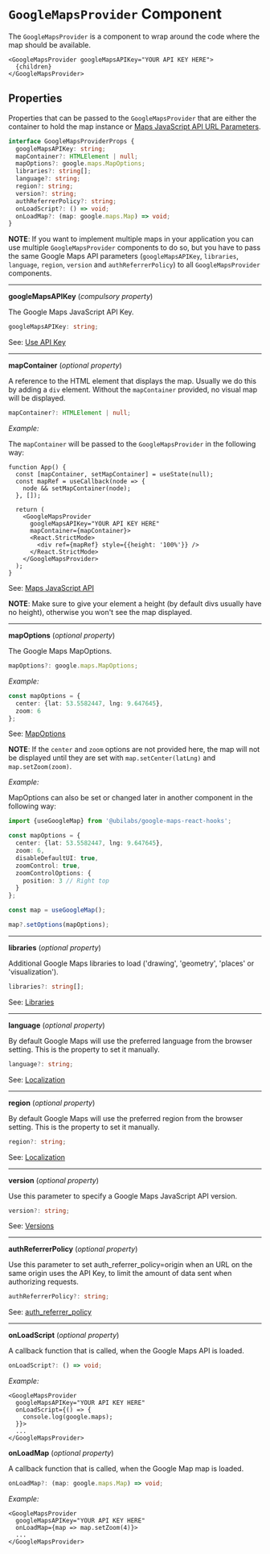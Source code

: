 # `GoogleMapsProvider` Component

The `GoogleMapsProvider` is a component to wrap around the code where the map should be available.

```tsx
<GoogleMapsProvider googleMapsAPIKey="YOUR API KEY HERE">
  {children}
</GoogleMapsProvider>
```

## Properties

Properties that can be passed to the `GoogleMapsProvider` that are either the container to hold the map instance or [Maps JavaScript API URL Parameters](https://developers.google.com/maps/documentation/javascript/url-params).

```TypeScript
interface GoogleMapsProviderProps {
  googleMapsAPIKey: string;
  mapContainer?: HTMLElement | null;
  mapOptions?: google.maps.MapOptions;
  libraries?: string[];
  language?: string;
  region?: string;
  version?: string;
  authReferrerPolicy?: string;
  onLoadScript?: () => void;
  onLoadMap?: (map: google.maps.Map) => void;
}
```

**NOTE**:
If you want to implement multiple maps in your application you can use multiple `GoogleMapsProvider` components to do so, but you have to pass the same Google Maps API parameters (`googleMapsAPIKey`, `libraries`, `language`, `region`, `version` and `authReferrerPolicy`) to all `GoogleMapsProvider` components.

---

**googleMapsAPIKey** (_compulsory property_)

The Google Maps JavaScript API Key.

```Typescript
googleMapsAPIKey: string;
```

See: [Use API Key](https://developers.google.com/maps/documentation/embed/get-api-key)

---

**mapContainer** (_optional property_)

A reference to the HTML element that displays the map.
Usually we do this by adding a `div` element.
Without the `mapContainer` provided, no visual map will be displayed.

```Typescript
mapContainer?: HTMLElement | null;
```

_Example:_

The `mapContainer` will be passed to the `GoogleMapsProvider` in the following way:

```tsx
function App() {
  const [mapContainer, setMapContainer] = useState(null);
  const mapRef = useCallback(node => {
    node && setMapContainer(node);
  }, []);

  return (
    <GoogleMapsProvider
      googleMapsAPIKey="YOUR API KEY HERE"
      mapContainer={mapContainer}>
      <React.StrictMode>
        <div ref={mapRef} style={{height: '100%'}} />
      </React.StrictMode>
    </GoogleMapsProvider>
  );
}
```

See: [Maps JavaScript API](https://developers.google.com/maps/documentation/javascript/overview)

**NOTE**: Make sure to give your element a height (by default divs usually have no height), otherwise you won't see the map displayed.

---

**mapOptions** (_optional property_)

The Google Maps MapOptions.

```Typescript
mapOptions?: google.maps.MapOptions;
```

_Example:_

```Typescript
const mapOptions = {
  center: {lat: 53.5582447, lng: 9.647645},
  zoom: 6
};
```

See: [MapOptions](https://developers.google.com/maps/documentation/javascript/reference/map#MapOptions)

**NOTE**: If the `center` and `zoom` options are not provided here, the map will not be displayed until they are set with `map.setCenter(latLng)` and `map.setZoom(zoom)`.

_Example:_

MapOptions can also be set or changed later in another component in the following way:

```Typescript
import {useGoogleMap} from '@ubilabs/google-maps-react-hooks';

const mapOptions = {
  center: {lat: 53.5582447, lng: 9.647645},
  zoom: 6,
  disableDefaultUI: true,
  zoomControl: true,
  zoomControlOptions: {
    position: 3 // Right top
  }
};

const map = useGoogleMap();

map?.setOptions(mapOptions);
```

---

**libraries** (_optional property_)

Additional Google Maps libraries to load ('drawing', 'geometry', 'places' or 'visualization').

```Typescript
libraries?: string[];
```

See: [Libraries](https://developers.google.com/maps/documentation/javascript/libraries)

---

**language** (_optional property_)

By default Google Maps will use the preferred language from the browser setting. This is the property to set it manually.

```Typescript
language?: string;
```

See: [Localization](https://developers.google.com/maps/documentation/javascript/localization)

---

**region** (_optional property_)

By default Google Maps will use the preferred region from the browser setting. This is the property to set it manually.

```Typescript
region?: string;
```

See: [Localization](https://developers.google.com/maps/documentation/javascript/localization)

---

**version** (_optional property_)

Use this parameter to specify a Google Maps JavaScript API version.

```Typescript
version?: string;
```

See: [Versions](https://developers.google.com/maps/documentation/javascript/versions)

---

**authReferrerPolicy** (_optional property_)

Use this parameter to set auth_referrer_policy=origin when an URL on the same origin uses the API Key, to limit the amount of data sent when authorizing requests.

```Typescript
authReferrerPolicy?: string;
```

See: [auth_referrer_policy](https://developers.google.com/maps/documentation/javascript/url-params)

---

**onLoadScript** (_optional property_)

A callback function that is called, when the Google Maps API is loaded.

```Typescript
onLoadScript?: () => void;
```

_Example:_

```tsx
<GoogleMapsProvider
  googleMapsAPIKey="YOUR API KEY HERE"
  onLoadScript={() => {
    console.log(google.maps);
  }}>
  ...
</GoogleMapsProvider>
```

**onLoadMap** (_optional property_)

A callback function that is called, when the Google Map map is loaded.

```Typescript
onLoadMap?: (map: google.maps.Map) => void;
```

_Example:_

```tsx
<GoogleMapsProvider
  googleMapsAPIKey="YOUR API KEY HERE"
  onLoadMap={map => map.setZoom(4)}>
  ...
</GoogleMapsProvider>
```
